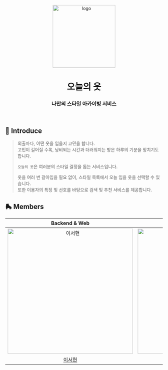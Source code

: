 <p align="middle" >
  <img width="200px;" src="https://user-images.githubusercontent.com/67419004/152739563-c05eefbf-ef4b-405a-a932-80e67075180c.png" alt="logo"/>
</p>
<h1 align="middle">오늘의 옷</h1>
<h3 align="middle">나만의 스타일 아카이빙 서비스</h3>
<br />

## 🧢 Introduce

> 외출마다, 어떤 옷을 입을지 고민을 합니다.  
> 고민이 길어질 수록, 낭비되는 시간과 더러워지는 방은 하루의 기분을 망치기도 합니다.
>
> `오늘의 옷`은 여러분의 스타일 결정을 돕는 서비스입니다.
>
> 옷을 여러 번 갈아입을 필요 없이, 스타일 목록에서 오늘 입을 옷을 선택할 수 있습니다.  
> 또한 이용자의 특징 및 선호를 바탕으로 검색 및 추천 서비스를 제공합니다.

## 🛼 Members

|                                         Backend & Web                                       |                                          Backend                                           |                                          Backend                                           |                                         Backend                                           |                                          Android                                          |                                      Product Designer                                     |                                           Designer                                        |
| :-----------------------------------------------------------------------------------------: | :----------------------------------------------------------------------------------------: | :----------------------------------------------------------------------------------------: | :---------------------------------------------------------------------------------------: | :---------------------------------------------------------------------------------------: | :---------------------------------------------------------------------------------------: | :---------------------------------------------------------------------------------------: |
| <img src="https://avatars.githubusercontent.com/u/67419004?v=4" width=400px alt="이서현"/>  | <img src="https://avatars.githubusercontent.com/u/71436576?v=4" width=400px alt="강세미"/> | <img src="https://avatars.githubusercontent.com/u/69956503?v=4" width=400px alt="이도원"/> | <img src="https://avatars.githubusercontent.com/u/51029359?v=4" width=400px alt="장세범"> | <img src="https://avatars.githubusercontent.com/u/83424878?v=4" width=400px alt="허재영"> | <img src="https://avatars.githubusercontent.com/u/66420198?v=4" width=400px alt="박동규"> | <img src="https://user-images.githubusercontent.com/67419004/153119551-adf4809f-27b1-40ce-b5a2-b6d826760d9e.jpg" width=400px alt="박예진"> |
|                             [이서현](https://github.com/harry-bro)                          |                           [강세미](https://github.com/semi-cloud)                          |                           [이도원](https://github.com/domo7304)                            |                             [장세범](https://github.com/Sehbeom)                          |                            [허재영](https://github.com/jae-heo)                           |                          [박동규](https://github.com/do-dong-park)                        |                       [박예진](https://www.instagram.com/kkong_bizii/)                    |